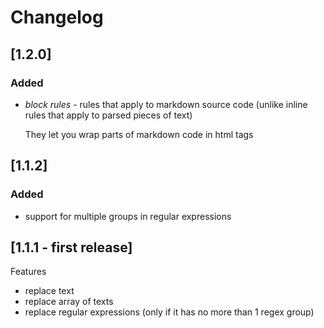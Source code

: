 # Changelog

## [1.2.0]

### Added

- *block rules* - rules that apply to markdown source code (unlike inline rules that apply to parsed pieces of text)

  They let you wrap parts of markdown code in html tags

## [1.1.2]

### Added

- support for multiple groups in regular expressions

## [1.1.1 - first release]

Features

- replace text
- replace array of texts
- replace regular expressions (only if it has no more than 1 regex group)
